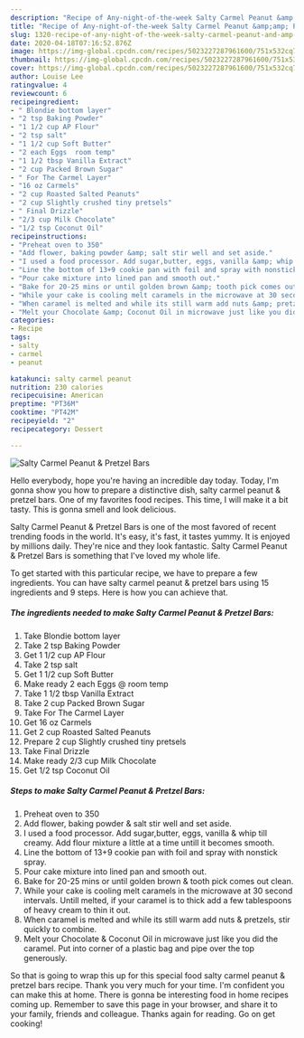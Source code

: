```yaml
---
description: "Recipe of Any-night-of-the-week Salty Carmel Peanut &amp;amp; Pretzel Bars"
title: "Recipe of Any-night-of-the-week Salty Carmel Peanut &amp;amp; Pretzel Bars"
slug: 1320-recipe-of-any-night-of-the-week-salty-carmel-peanut-and-amp-pretzel-bars
date: 2020-04-18T07:16:52.876Z
image: https://img-global.cpcdn.com/recipes/5023227287961600/751x532cq70/salty-carmel-peanut-pretzel-bars-recipe-main-photo.jpg
thumbnail: https://img-global.cpcdn.com/recipes/5023227287961600/751x532cq70/salty-carmel-peanut-pretzel-bars-recipe-main-photo.jpg
cover: https://img-global.cpcdn.com/recipes/5023227287961600/751x532cq70/salty-carmel-peanut-pretzel-bars-recipe-main-photo.jpg
author: Louise Lee
ratingvalue: 4
reviewcount: 6
recipeingredient:
- " Blondie bottom layer"
- "2 tsp Baking Powder"
- "1 1/2 cup AP Flour"
- "2 tsp salt"
- "1 1/2 cup Soft Butter"
- "2 each Eggs  room temp"
- "1 1/2 tbsp Vanilla Extract"
- "2 cup Packed Brown Sugar"
- " For The Carmel Layer"
- "16 oz Carmels"
- "2 cup Roasted Salted Peanuts"
- "2 cup Slightly crushed tiny pretsels"
- " Final Drizzle"
- "2/3 cup Milk Chocolate"
- "1/2 tsp Coconut Oil"
recipeinstructions:
- "Preheat oven to 350"
- "Add flower, baking powder &amp; salt stir well and set aside."
- "I used a food processor. Add sugar,butter, eggs, vanilla &amp; whip till creamy. Add flour mixture a little at a time untill it becomes smooth."
- "Line the bottom of 13+9 cookie pan with foil and spray with nonstick spray."
- "Pour cake mixture into lined pan and smooth out."
- "Bake for 20-25 mins or until golden brown &amp; tooth pick comes out clean."
- "While your cake is cooling melt caramels in the microwave at 30 second intervals. Untill melted, if your caramel is to thick add a few tablespoons of heavy cream to thin it out."
- "When caramel is melted and while its still warm add nuts &amp; pretzels, stir quickly to combine."
- "Melt your Chocolate &amp; Coconut Oil in microwave just like you did the caramel. Put into corner of a plastic bag and pipe over the top generously."
categories:
- Recipe
tags:
- salty
- carmel
- peanut

katakunci: salty carmel peanut 
nutrition: 230 calories
recipecuisine: American
preptime: "PT36M"
cooktime: "PT42M"
recipeyield: "2"
recipecategory: Dessert

---
```



![Salty Carmel Peanut &amp; Pretzel Bars](https://img-global.cpcdn.com/recipes/5023227287961600/751x532cq70/salty-carmel-peanut-pretzel-bars-recipe-main-photo.jpg)

Hello everybody, hope you're having an incredible day today. Today, I'm gonna show you how to prepare a distinctive dish, salty carmel peanut &amp; pretzel bars. One of my favorites food recipes. This time, I will make it a bit tasty. This is gonna smell and look delicious.

Salty Carmel Peanut &amp; Pretzel Bars is one of the most favored of recent trending foods in the world. It's easy, it's fast, it tastes yummy. It is enjoyed by millions daily. They're nice and they look fantastic. Salty Carmel Peanut &amp; Pretzel Bars is something that I've loved my whole life.




To get started with this particular recipe, we have to prepare a few ingredients. You can have salty carmel peanut &amp; pretzel bars using 15 ingredients and 9 steps. Here is how you can achieve that.

<!--inarticleads1-->

##### The ingredients needed to make Salty Carmel Peanut &amp; Pretzel Bars:

1. Take  Blondie bottom layer
1. Take 2 tsp Baking Powder
1. Get 1 1/2 cup AP Flour
1. Take 2 tsp salt
1. Get 1 1/2 cup Soft Butter
1. Make ready 2 each Eggs @ room temp
1. Take 1 1/2 tbsp Vanilla Extract
1. Take 2 cup Packed Brown Sugar
1. Take  For The Carmel Layer
1. Get 16 oz Carmels
1. Get 2 cup Roasted Salted Peanuts
1. Prepare 2 cup Slightly crushed tiny pretsels
1. Take  Final Drizzle
1. Make ready 2/3 cup Milk Chocolate
1. Get 1/2 tsp Coconut Oil




<!--inarticleads2-->

##### Steps to make Salty Carmel Peanut &amp; Pretzel Bars:

1. Preheat oven to 350
1. Add flower, baking powder &amp; salt stir well and set aside.
1. I used a food processor. Add sugar,butter, eggs, vanilla &amp; whip till creamy. Add flour mixture a little at a time untill it becomes smooth.
1. Line the bottom of 13+9 cookie pan with foil and spray with nonstick spray.
1. Pour cake mixture into lined pan and smooth out.
1. Bake for 20-25 mins or until golden brown &amp; tooth pick comes out clean.
1. While your cake is cooling melt caramels in the microwave at 30 second intervals. Untill melted, if your caramel is to thick add a few tablespoons of heavy cream to thin it out.
1. When caramel is melted and while its still warm add nuts &amp; pretzels, stir quickly to combine.
1. Melt your Chocolate &amp; Coconut Oil in microwave just like you did the caramel. Put into corner of a plastic bag and pipe over the top generously.




So that is going to wrap this up for this special food salty carmel peanut &amp; pretzel bars recipe. Thank you very much for your time. I'm confident you can make this at home. There is gonna be interesting food in home recipes coming up. Remember to save this page in your browser, and share it to your family, friends and colleague. Thanks again for reading. Go on get cooking!
